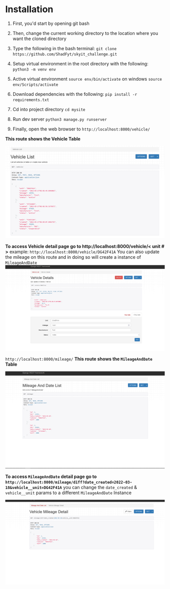 # Installation

1. First, you'd start by opening git bash
2. Then, change the current working directory to the location where you want the cloned directory
3. Type the following in the bash terminal:
   `git clone https://github.com/ShadFyt/skyit_challenge.git`

4. Setup virtual environment in the root directory with the following:
   `python3 -m venv env`

5. Active virtual environment
   `source env/bin/activate`
   on windows `source env/Scripts/activate`

6. Download dependencies with the following:
   `pip install -r requirements.txt`

7. Cd into project directory
   `cd mysite`

8. Run dev server
   `python3 manage.py runserver`

9. Finally, open the web browser to `http://localhost:8000/vehicle/`

**This route shows the Vehicle Table**

![vehicle list](./images/vehicle.png.png)

**To access Vehicle detail page go to http://localhost:8000/vehicle/< unit # >** example: `http://localhost:8000/vehicle/DG42F41A`
You can also update the mileage on this route and in doing so will create a instance of `MileageAndDate`
![vehicle detail](./images/vehicle_detail.png)

`http://localhost:8000/mileage/`
**This route shows the `MileageAndDate` Table**

![MileageAndDate](./images/mileage_date_list.png)

**To access `MileageAndDate` detail page go to `http://localhost:8000/mileage/diff?date_created=2022-03-18&vehicle__unit=DG42F41A`** you can change the `date_created` & `vehicle__unit` params to a different `MileageAndDate` Instance

![details page](./images/vehicle_mileage.png)
